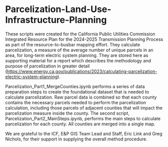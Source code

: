 # Parcelization-Land-Use-Infrastructure-Planning

These scripts were created for the California Public Utilities Commission Integrated Resource Plan for the 2024-2025 Transmission Planning Process as part of the resource-to-busbar mapping effort. They calculate parcelization, a measure of the average number of unique parcels in an area, for long-term electric system planning. They are stored here as supporting material for a report which describes the methodology and purpose of parcelization in greater detail (https://www.energy.ca.gov/publications/2023/calculating-parcelization-electric-system-planning).  

Parcelization_Part1_MergeCounties.ipynb performs a series of data preparation steps to create the foundational dataset that is needed to calculate parcelization. Raw parcel data is combined so that each county contains the necessary parcels needed to perform the parcelization calculation, including those parcels of adjacent counties that will impact the parcelization measure inside the county. The second script, Parcelization_Part2_MainSteps.ipynb, performs the main steps to calculate parcelization for each county. All counties are merged into a single map.   


We are grateful to the ICF, E&P GIS Team Lead and Staff, Eric Link and Greg Nichols, for their support in supplying the overall method procedure. 

